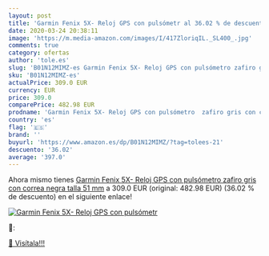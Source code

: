 ```yaml
---
layout: post
title: 'Garmin Fenix 5X- Reloj GPS con pulsómetr al 36.02 % de descuento'
date: 2020-03-24 20:38:11
image: 'https://m.media-amazon.com/images/I/417ZloriqIL._SL400_.jpg'
comments: true
category: ofertas
author: 'tole.es'
slug: 'B01N12MIMZ-es Garmin Fenix 5X- Reloj GPS con pulsómetro zafiro gris con...'
sku: 'B01N12MIMZ-es'
actualPrice: 309.0 EUR
currency: EUR
price: 309.0
comparePrice: 482.98 EUR
prodname: 'Garmin Fenix 5X- Reloj GPS con pulsómetro  zafiro gris con correa negra  talla 51 mm'
country: 'es'
flag: '🇪🇸'
brand: ''
buyurl: 'https://www.amazon.es/dp/B01N12MIMZ/?tag=tolees-21'
descuento: '36.02'
average: '397.0'
---
```


Ahora mismo tienes [Garmin Fenix 5X- Reloj GPS con pulsómetro  zafiro gris con correa negra  talla 51 mm](https://www.amazon.es/dp/B01N12MIMZ/?tag=tolees-21) a 309.0 EUR (original: 482.98 EUR) (36.02 %  de descuento) en el siguiente enlace!

[![Garmin Fenix 5X- Reloj GPS con pulsómetr](https://m.media-amazon.com/images/I/417ZloriqIL._SL400_.jpg)](https://www.amazon.es/dp/B01N12MIMZ/?tag=tolees-21)

🔎:


[🛒 Visítala!!!](https://www.amazon.es/dp/B01N12MIMZ/?tag=tolees-21)
